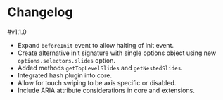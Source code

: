 # Changelog

#v1.1.0

- Expand `beforeInit` event to allow halting of init event.
- Create alternative init signature with single options object using new `options.selectors.slides` option.
- Added methods `getTopLevelSlides` and `getNestedSlides`.
- Integrated hash plugin into core.
- Allow for touch swiping to be axis specific or disabled.
- Include ARIA attribute considerations in core and extensions.

